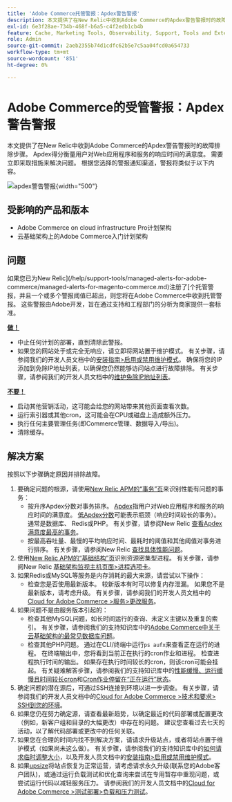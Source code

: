 ```yaml
---
title: 'Adobe Commerce托管警报：Apdex警告警报'
description: 本文提供了在New Relic中收到Adobe Commerce的Apdex警告警报时的故障排除步骤。 Apdex得分衡量用户对Web应用程序和服务的响应时间的满意度。 需要立即采取措施来解决问题。 根据您选择的警报通知渠道，警报将类似于以下内容。
exl-id: 6e3f28ae-734b-468f-b6a5-c4f2edb1cb4b
feature: Cache, Marketing Tools, Observability, Support, Tools and External Services
role: Admin
source-git-commit: 2aeb2355b74d1cdfc62b5e7c5aa04fcd0a654733
workflow-type: tm+mt
source-wordcount: '851'
ht-degree: 0%

---
```


# Adobe Commerce的受管警报：Apdex警告警报

本文提供了在New Relic中收到Adobe Commerce的Apdex警告警报时的故障排除步骤。 Apdex得分衡量用户对Web应用程序和服务的响应时间的满意度。 需要立即采取措施来解决问题。 根据您选择的警报通知渠道，警报将类似于以下内容。

![apdex警告警报](assets/apdex-warning-magento-managed.png){width="500"}

## 受影响的产品和版本

* Adobe Commerce on cloud infrastructure Pro计划架构
* 云基础架构上的Adobe Commerce入门计划架构

## 问题

如果您已为New Relic](/help/support-tools/managed-alerts-for-adobe-commerce/managed-alerts-for-magento-commerce.md)注册了[个托管警报，并且一个或多个警报阈值已超出，则您将在Adobe Commerce中收到托管警报。 这些警报由Adobe开发，旨在通过支持和工程部门的分析为商家提供一套标准。

<u> **做！** </u>

* 中止任何计划的部署，直到清除此警报。
* 如果您的网站处于或完全无响应，请立即将网站置于维护模式。 有关步骤，请参阅我们的开发人员文档中的[安装指南>启用或禁用维护模式](https://experienceleague.adobe.com/en/docs/commerce-operations/installation-guide/tutorials/maintenance-mode)。 确保将您的IP添加到免除IP地址列表，以确保您仍然能够访问站点进行故障排除。 有关步骤，请参阅我们的开发人员文档中的[维护免除IP地址列表](https://experienceleague.adobe.com/en/docs/commerce-operations/installation-guide/tutorials/maintenance-mode#instgde-cli-maint-exempt)。

<u>**不要！**</u>

* 启动其他营销活动，这可能会给您的网站带来其他页面查看次数。
* 运行索引器或其他cron，这可能会在CPU或磁盘上造成额外压力。
* 执行任何主要管理任务(即Commerce管理、数据导入/导出)。
* 清除缓存。

## 解决方案

按照以下步骤确定原因并排除故障。

1. 要确定问题的根源，请使用[New Relic APM的“事务”页](https://docs.newrelic.com/docs/apm/applications-menu/monitoring/transactions-page-find-specific-performance-problems)来识别性能有问题的事务：
   * 按升序Apdex分数对事务排序。 [Apdex](https://docs.newrelic.com/docs/apm/new-relic-apm/apdex/apdex-measure-user-satisfaction)指用户对Web应用程序和服务的响应时间的满意度。 [低Apdex分数](/help/support-tools/managed-alerts-for-adobe-commerce/managed-alerts-for-magento-commerce-apdex-warning-alert.md)可能表示瓶颈（响应时间较长的事务）。 通常是数据库、 Redis或PHP。 有关步骤，请参阅New Relic [查看Apdex满意度最高的事务](https://docs.newrelic.com/docs/apm/new-relic-apm/apdex/view-your-apdex-score#apdex-dissat)。
   * 按最高吞吐量、最慢的平均响应时间、最耗时的阈值和其他阈值对事务进行排序。 有关步骤，请参阅New Relic [查找具体性能问题](https://docs.newrelic.com/docs/apm/applications-menu/monitoring/transactions-page-find-specific-performance-problems)。
1. 使用[New Relic APM的“基础结构”页](https://docs.newrelic.com/docs/infrastructure/infrastructure-ui-pages/infra-hosts-ui-page/)识别资源密集型进程。 有关步骤，请参阅New Relic [基础架构监视主机页面>进程选项卡](https://docs.newrelic.com/docs/infrastructure/infrastructure-ui-pages/infra-hosts-ui-page/#processes)。
1. 如果Redis或MySQL等服务是内存消耗的最大来源，请尝试以下操作：
   * 检查您是否使用最新版本。 较新版本有时可以修复内存泄漏。 如果您不是最新版本，请考虑升级。 有关步骤，请参阅我们的开发人员文档中的[Cloud for Adobe Commerce >服务>更改服务](https://experienceleague.adobe.com/docs/commerce-cloud-service/user-guide/configure/service/services-yaml.html)。
1. 如果问题不是由服务版本引起的：
   * 检查其他MySQL问题，如长时间运行的查询、未定义主键以及重复的索引。 有关步骤，请参阅我们的支持知识库中的[Adobe Commerce中关于云基础架构的最常见数据库问题](https://experienceleague.adobe.com/docs/commerce-operations/implementation-playbook/best-practices/maintenance/resolve-database-performance-issues.html)。
   * 检查其他PHP问题。 通过在CLI/终端中运行`ps aufx`来查看正在运行的进程。 在终端输出中，您将看到当前正在执行的cron作业和进程。 检查进程执行时间的输出。 如果存在执行时间较长的cron，则该cron可能会挂起。 有关疑难解答步骤，请参阅我们的支持知识库中的[性能缓慢、运行缓慢且时间较长cron](/help/troubleshooting/miscellaneous/slow-performance-slow-and-long-running-crons.md)和[Cron作业停留在“正在运行”状态](/help/troubleshooting/miscellaneous/cron-job-is-stuck-in-running-status.md)。
1. 确定问题的潜在源后，可通过SSH连接到环境以进一步调查。 有关步骤，请参阅我们的开发人员文档中的[Cloud for Adobe Commerce >技术和要求> SSH到您的环境](https://experienceleague.adobe.com/en/docs/commerce-cloud-service/user-guide/develop/secure-connections#ssh)。
1. 如果您仍在努力确定源，请查看最新趋势，以确定最近的代码部署或配置更改（例如，新客户组和目录的大幅更改）中存在的问题。 建议您查看过去七天的活动，以了解代码部署或更改中的任何关联。
1. 如果您在合理的时间内找不到解决方案，请请求升级站点，或者将站点置于维护模式（如果尚未这么做）。 有关步骤，请参阅我们的支持知识库中的[如何请求临时调整大小](/help/how-to/general/how-to-request-temporary-magento-upsize.md)，以及开发人员文档中的[安装指南>启用或禁用维护模式](https://experienceleague.adobe.com/en/docs/commerce-operations/installation-guide/tutorials/maintenance-mode)。
1. 如果[upsize](/help/how-to/general/how-to-request-temporary-magento-upsize.md)将站点恢复为正常运营，请考虑请求永久升级(联系您的Adobe客户团队)，或通过运行负载测试和优化查询来尝试在专用暂存中重现问题，或尝试运行代码以减轻服务压力。 请参阅我们的开发人员文档中的[Cloud for Adobe Commerce >测试部署>负载和压力测试](https://experienceleague.adobe.com/en/docs/commerce-cloud-service/user-guide/develop/test/staging-and-production#load-and-stress-testing)。
